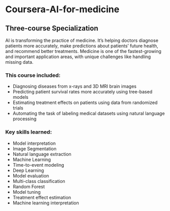 # Coursera-AI-for-medicine

## Three-course Specialization
AI is transforming the practice of medicine. It’s helping doctors diagnose patients more accurately, make predictions about patients’ future health, and recommend better treatments. Medicine is one of the fastest-growing and important application areas, with unique challenges like handling missing data. 

### This course included:
- Diagnosing diseases from x-rays and 3D MRI brain images
- Predicting patient survival rates more accurately using tree-based models
- Estimating treatment effects on patients using data from randomized trials
- Automating the task of labeling medical datasets using natural language processing

### Key skills learned:
- Model interpretation
- Image Segmentation
- Natural language extraction
- Machine Learning
- Time-to-event modeling
- Deep Learning
- Model evaluation
- Multi-class classification
- Random Forest
- Model tuning
- Treatment effect estimation
- Machine learning interpretation
